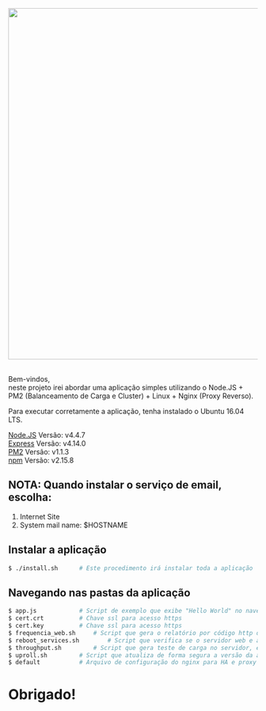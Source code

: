 <div align="center">
  <a href="https://nodejs.org/en/">
    <img width=710px src="https://github.com/brunotougeiro/node.js/blob/master/web/nodejs-logo.png">
  </a>

  <br/>
  <br/>
</div>

Bem-vindos, <br/>
neste projeto irei abordar uma aplicação simples utilizando o Node.JS + PM2 (Balanceamento de Carga e Cluster) + Linux + Nginx (Proxy Reverso). <br/>

Para executar corretamente a aplicação, tenha instalado o Ubuntu 16.04 LTS. <br/>

[Node.JS](https://nodejs.org/en/) Versão: v4.4.7 <br/>
[Express](http://expressjs.com) Versão: v4.14.0 <br/>
[PM2](https://www.npmjs.com/package/pm2) Versão: v1.1.3 <br/>
[npm](https://www.npmjs.com) Versão: v2.15.8 <br/>

## NOTA: Quando instalar o serviço de email, escolha:
1) Internet Site <br/>
2) System mail name: $HOSTNAME

## Instalar a aplicação

```bash
$ ./install.sh 		# Este procedimento irá instalar toda a aplicação
```

## Navegando nas pastas da aplicação

```bash
$ app.js			# Script de exemplo que exibe "Hello World" no navegador http://<seu_ip> ou https://<seu_ip>
$ cert.crt			# Chave ssl para acesso https
$ cert.key			# Chave ssl para acesso https
$ frequencia_web.sh		# Script que gera o relatório por código http de acessos diariamente eviador por e-mail
$ reboot_services.sh		# Script que verifica se o servidor web e aplicação node estão ativos
$ throughput.sh			# Script que gera teste de carga no servidor, e gera relatório enviado por e-mail
$ uproll.sh			# Script que atualiza de forma segura a versão da aplicação
$ default			# Arquivo de configuração do nginx para HA e proxy reverso
```

# Obrigado!
